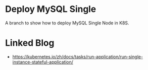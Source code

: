 # Deploy MySQL Single

A branch to show how to deploy MySQL Single Node in K8S.

# Linked Blog

- https://kubernetes.io/zh/docs/tasks/run-application/run-single-instance-stateful-application/

